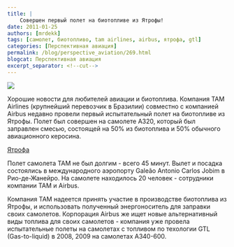 ```yaml
---
title: |
    Совершен первый полет на биотопливе из Ятрофы!
date: 2011-01-25
authors: [mrdekk]
tags: [самолет, биотопливо, tam airlines, airbus, ятрофа, gtl]
categories: [Перспективная авиация]
permalink: /blog/perspective_aviation/269.html
blogcat: Перспективная авиация
excerpt_separator: <!--cut-->
---
```



![](http://itw66.ru/uploads/images/00/00/01/2011/01/25/f7cb1b.jpg)


Хорошие новости для любителей авиации и биотоплива. Компания ТАМ Airlines (крупнейший перевозчик в Бразилии) совместно с компанией Airbus недавно провели первый испытательный полет на биотопливе из Ятрофы. Полет был совершен на самолете А320, который был заправлен смесью, состоящей на 50% из биотоплива и 50% обычного авиационного керосина.

<!--cut-->

[Ятрофа](http://ru.wikipedia.org/wiki/Jatropha)

Полет самолета ТАМ не был долгим - всего 45 минут. Вылет и посадка состоялись в международного аэропорту  Galeão Antonio Carlos Jobim в Рио-де-Жанейро. На самолете находилось 20 человек - сотрудники компании ТАМ и Airbus.

Компания ТАМ надеется принять участие в производстве биотоплива из Ятрофы, и использовать полученный энергоноситель для заправки своих самолетов. Корпорация Airbus же ищет новые альтернативный виды топлива для своих самолетов - компания уже провела испытательные полеты на самолетах с топливом по техологии GTL (Gas-to-liquid) в 2008, 2009 на самолетах А340-600.

